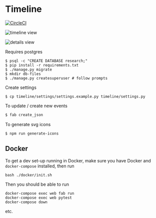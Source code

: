 # Timeline
[![CircleCI](https://circleci.com/gh/harvard-lil/cap-timeline.svg?style=svg)](https://circleci.com/gh/harvard-lil/cap-timeline)

![timeline view](https://anastasia.github.io/assets/img/timeline/timeline.png)


![details view](https://anastasia.github.io/assets/img/timeline/timeline-details.png)


Requires postgres

```
$ psql -c "CREATE DATABASE research;"
$ pip install -r requirements.txt
$ ./manage.py migrate
$ mkdir db-files
$ ./manage.py createsuperuser # follow prompts
```

Create settings
```
$ cp timeline/settings/settings.example.py timeline/settings.py

```

To update / create new events
```bash
$ fab create_json
```

To generate svg icons
```
$ npm run generate-icons 
```

Docker
------

To get a dev set-up running in Docker, make sure you have Docker and `docker-compose` installed, then run
```
bash ./docker/init.sh
```
Then you should be able to run
```
docker-compose exec web fab run
docker-compose exec web pytest
docker-compose down
```
etc.
